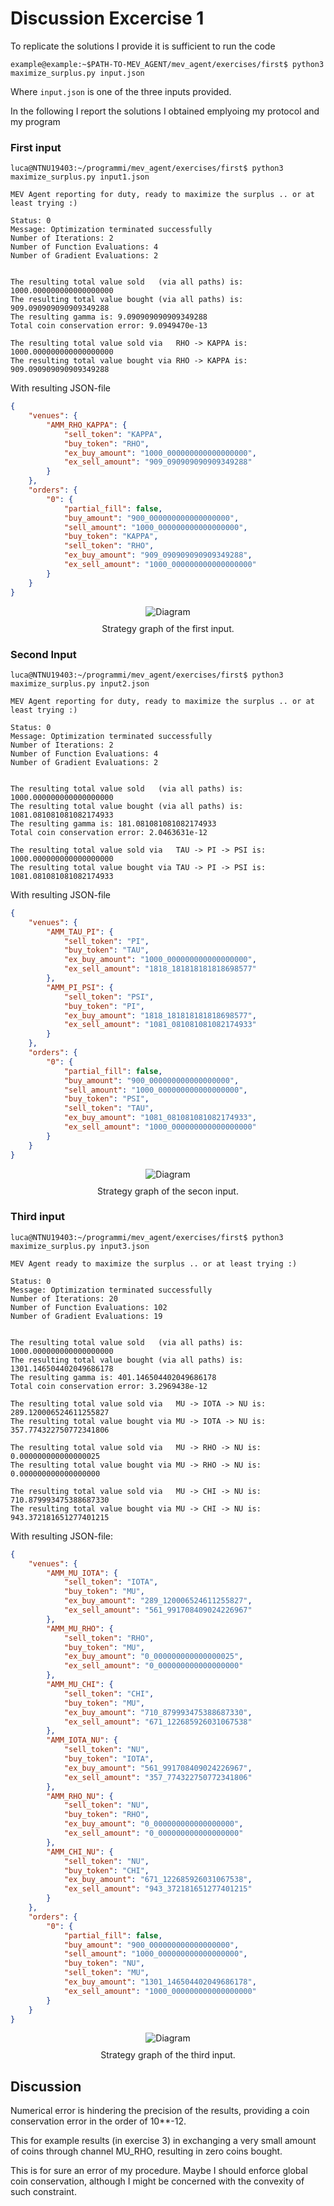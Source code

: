 # Discussion Excercise 1

To replicate the solutions I provide it is sufficient to run the code 
```console
example@example:~$PATH-TO-MEV_AGENT/mev_agent/exercises/first$ python3 maximize_surplus.py input.json
```
Where `input.json` is one of the three inputs provided.

In the following I report the solutions I obtained emplyoing my protocol and my program

### First input
```console
luca@NTNU19403:~/programmi/mev_agent/exercises/first$ python3 maximize_surplus.py input1.json 
 
MEV Agent reporting for duty, ready to maximize the surplus .. or at least trying :)
 
Status: 0
Message: Optimization terminated successfully
Number of Iterations: 2
Number of Function Evaluations: 4
Number of Gradient Evaluations: 2
 
 
The resulting total value sold   (via all paths) is: 1000.000000000000000000
The resulting total value bought (via all paths) is: 909.090909090909349288
The resulting gamma is: 9.090909090909349288
Total coin conservation error: 9.0949470e-13
 
The resulting total value sold via   RHO -> KAPPA is: 1000.000000000000000000
The resulting total value bought via RHO -> KAPPA is: 909.090909090909349288

```

With resulting JSON-file
```json
{
    "venues": {
        "AMM_RHO_KAPPA": {
            "sell_token": "KAPPA",
            "buy_token": "RHO",
            "ex_buy_amount": "1000_000000000000000000",
            "ex_sell_amount": "909_090909090909349288"
        }
    },
    "orders": {
        "0": {
            "partial_fill": false,
            "buy_amount": "900_000000000000000000",
            "sell_amount": "1000_000000000000000000",
            "buy_token": "KAPPA",
            "sell_token": "RHO",
            "ex_buy_amount": "909_090909090909349288",
            "ex_sell_amount": "1000_000000000000000000"
        }
    }
}
```

<div align="center">
  <img src="https://github.com/nicoli-luca/mev_agent/blob/main/docs/images/graph_1_ex1.png" alt="Diagram">
  <p style="margin-top: 10px;">Strategy graph of the first input.</p>
</div>

### Second Input
```console
luca@NTNU19403:~/programmi/mev_agent/exercises/first$ python3 maximize_surplus.py input2.json 
 
MEV Agent reporting for duty, ready to maximize the surplus .. or at least trying :)
 
Status: 0
Message: Optimization terminated successfully
Number of Iterations: 2
Number of Function Evaluations: 4
Number of Gradient Evaluations: 2
 
 
The resulting total value sold   (via all paths) is: 1000.000000000000000000
The resulting total value bought (via all paths) is: 1081.081081081082174933
The resulting gamma is: 181.081081081082174933
Total coin conservation error: 2.0463631e-12
 
The resulting total value sold via   TAU -> PI -> PSI is: 1000.000000000000000000
The resulting total value bought via TAU -> PI -> PSI is: 1081.081081081082174933
```
With resulting JSON-file
```json
{
    "venues": {
        "AMM_TAU_PI": {
            "sell_token": "PI",
            "buy_token": "TAU",
            "ex_buy_amount": "1000_000000000000000000",
            "ex_sell_amount": "1818_181818181818698577"
        },
        "AMM_PI_PSI": {
            "sell_token": "PSI",
            "buy_token": "PI",
            "ex_buy_amount": "1818_181818181818698577",
            "ex_sell_amount": "1081_081081081082174933"
        }
    },
    "orders": {
        "0": {
            "partial_fill": false,
            "buy_amount": "900_000000000000000000",
            "sell_amount": "1000_000000000000000000",
            "buy_token": "PSI",
            "sell_token": "TAU",
            "ex_buy_amount": "1081_081081081082174933",
            "ex_sell_amount": "1000_000000000000000000"
        }
    }
}
```
<div align="center">
  <img src="images/graph_2_ex1.png" alt="Diagram">
  <p style="margin-top: 10px;">Strategy graph of the secon input.</p>
</div>

### Third input
```console
luca@NTNU19403:~/programmi/mev_agent/exercises/first$ python3 maximize_surplus.py input3.json 
 
MEV Agent ready to maximize the surplus .. or at least trying :)
 
Status: 0
Message: Optimization terminated successfully
Number of Iterations: 20
Number of Function Evaluations: 102
Number of Gradient Evaluations: 19
 
 
The resulting total value sold   (via all paths) is: 1000.000000000000000000
The resulting total value bought (via all paths) is: 1301.146504402049686178
The resulting gamma is: 401.146504402049686178
Total coin conservation error: 3.2969438e-12
 
The resulting total value sold via   MU -> IOTA -> NU is: 289.120006524611255827
The resulting total value bought via MU -> IOTA -> NU is: 357.774322750772341806
 
The resulting total value sold via   MU -> RHO -> NU is: 0.000000000000000025
The resulting total value bought via MU -> RHO -> NU is: 0.000000000000000000
 
The resulting total value sold via   MU -> CHI -> NU is: 710.879993475388687330
The resulting total value bought via MU -> CHI -> NU is: 943.372181651277401215
```

With resulting JSON-file:
```json
{
    "venues": {
        "AMM_MU_IOTA": {
            "sell_token": "IOTA",
            "buy_token": "MU",
            "ex_buy_amount": "289_120006524611255827",
            "ex_sell_amount": "561_991708409024226967"
        },
        "AMM_MU_RHO": {
            "sell_token": "RHO",
            "buy_token": "MU",
            "ex_buy_amount": "0_000000000000000025",
            "ex_sell_amount": "0_000000000000000000"
        },
        "AMM_MU_CHI": {
            "sell_token": "CHI",
            "buy_token": "MU",
            "ex_buy_amount": "710_879993475388687330",
            "ex_sell_amount": "671_122685926031067538"
        },
        "AMM_IOTA_NU": {
            "sell_token": "NU",
            "buy_token": "IOTA",
            "ex_buy_amount": "561_991708409024226967",
            "ex_sell_amount": "357_774322750772341806"
        },
        "AMM_RHO_NU": {
            "sell_token": "NU",
            "buy_token": "RHO",
            "ex_buy_amount": "0_000000000000000000",
            "ex_sell_amount": "0_000000000000000000"
        },
        "AMM_CHI_NU": {
            "sell_token": "NU",
            "buy_token": "CHI",
            "ex_buy_amount": "671_122685926031067538",
            "ex_sell_amount": "943_372181651277401215"
        }
    },
    "orders": {
        "0": {
            "partial_fill": false,
            "buy_amount": "900_000000000000000000",
            "sell_amount": "1000_000000000000000000",
            "buy_token": "NU",
            "sell_token": "MU",
            "ex_buy_amount": "1301_146504402049686178",
            "ex_sell_amount": "1000_000000000000000000"
        }
    }
}
```
<div align="center">
  <img src="docs/images/graph_3_ex1.png" alt="Diagram">
  <p style="margin-top: 10px;">Strategy graph of the third input.</p>
</div>

## Discussion
Numerical error is hindering the precision of the results, providing a coin conservation error in the order of 10**-12.

This for example results (in exercise 3) in exchanging a very small amount of coins through channel MU_RHO, resulting in zero coins bought.

This is for sure an error of my procedure. Maybe I should enforce global coin conservation, although I might be concerned with the convexity of such constraint.

